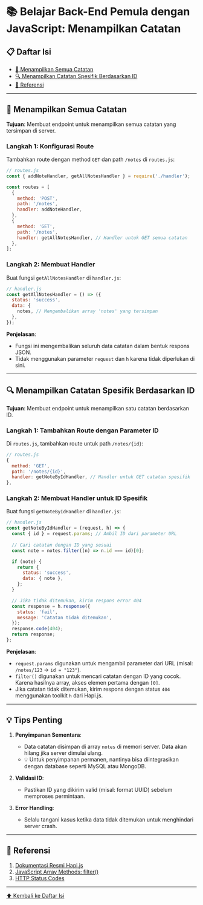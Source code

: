 
# 📚 Belajar Back-End Pemula dengan JavaScript: Menampilkan Catatan

## 📋 Daftar Isi
- [🚀 Menampilkan Semua Catatan](#-menampilkan-semua-catatan)
- [🔍 Menampilkan Catatan Spesifik Berdasarkan ID](#-menampilkan-catatan-spesifik-berdasarkan-id)
- [📌 Referensi](#-referensi)

---

## 🚀 Menampilkan Semua Catatan
**Tujuan**: Membuat endpoint untuk menampilkan semua catatan yang tersimpan di server.

### Langkah 1: Konfigurasi Route
Tambahkan route dengan method `GET` dan path `/notes` di `routes.js`:
```javascript
// routes.js
const { addNoteHandler, getAllNotesHandler } = require('./handler');

const routes = [
  {
    method: 'POST',
    path: '/notes',
    handler: addNoteHandler,
  },
  {
    method: 'GET', 
    path: '/notes',
    handler: getAllNotesHandler, // Handler untuk GET semua catatan
  },
];
```

### Langkah 2: Membuat Handler
Buat fungsi `getAllNotesHandler` di `handler.js`:
```javascript
// handler.js
const getAllNotesHandler = () => ({
  status: 'success',
  data: {
    notes, // Mengembalikan array 'notes' yang tersimpan
  },
});
```

**Penjelasan**:
- Fungsi ini mengembalikan seluruh data catatan dalam bentuk respons JSON.
- Tidak menggunakan parameter `request` dan `h` karena tidak diperlukan di sini.

---

## 🔍 Menampilkan Catatan Spesifik Berdasarkan ID
**Tujuan**: Membuat endpoint untuk menampilkan satu catatan berdasarkan ID.

### Langkah 1: Tambahkan Route dengan Parameter ID
Di `routes.js`, tambahkan route untuk path `/notes/{id}`:
```javascript
// routes.js
{
  method: 'GET',
  path: '/notes/{id}',
  handler: getNoteByIdHandler, // Handler untuk GET catatan spesifik
},
```

### Langkah 2: Membuat Handler untuk ID Spesifik
Buat fungsi `getNoteByIdHandler` di `handler.js`:
```javascript
// handler.js
const getNoteByIdHandler = (request, h) => {
  const { id } = request.params; // Ambil ID dari parameter URL
  
  // Cari catatan dengan ID yang sesuai
  const note = notes.filter((n) => n.id === id)[0];

  if (note) {
    return {
      status: 'success',
      data: { note },
    };
  }

  // Jika tidak ditemukan, kirim respons error 404
  const response = h.response({
    status: 'fail',
    message: 'Catatan tidak ditemukan',
  });
  response.code(404);
  return response;
};
```

**Penjelasan**:
- `request.params` digunakan untuk mengambil parameter dari URL (misal: `/notes/123` → `id = "123"`).
- `filter()` digunakan untuk mencari catatan dengan ID yang cocok. Karena hasilnya array, akses elemen pertama dengan `[0]`.
- Jika catatan tidak ditemukan, kirim respons dengan status `404` menggunakan toolkit `h` dari Hapi.js.

---

## 💡 Tips Penting
1. **Penyimpanan Sementara**: 
   - Data catatan disimpan di array `notes` di memori server. Data akan hilang jika server dimulai ulang.
   - 💡 Untuk penyimpanan permanen, nantinya bisa diintegrasikan dengan database seperti MySQL atau MongoDB.

2. **Validasi ID**:
   - Pastikan ID yang dikirim valid (misal: format UUID) sebelum memproses permintaan.

3. **Error Handling**:
   - Selalu tangani kasus ketika data tidak ditemukan untuk menghindari server crash.

---

## 📌 Referensi
1. [Dokumentasi Resmi Hapi.js](https://hapi.dev/)
2. [JavaScript Array Methods: filter()](https://developer.mozilla.org/en-US/docs/Web/JavaScript/Reference/Global_Objects/Array/filter)
3. [HTTP Status Codes](https://developer.mozilla.org/en-US/docs/Web/HTTP/Status)

---

[⬆️ Kembali ke Daftar Isi](#-daftar-isi)
